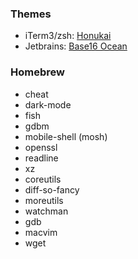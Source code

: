### Themes
* iTerm3/zsh: [Honukai](https://github.com/oskarkrawczyk/honukai-iterm-zsh)
* Jetbrains: [Base16 Ocean](http://color-themes.com/?view=theme&id=563a1a7880b4acf11273ae9b)

### Homebrew
* cheat		
* dark-mode
* fish
*	gdbm
* mobile-shell (mosh)
* openssl
* readline
* xz
* coreutils
* diff-so-fancy
* moreutils
*	watchman
*	gdb		
* macvim
*	wget

